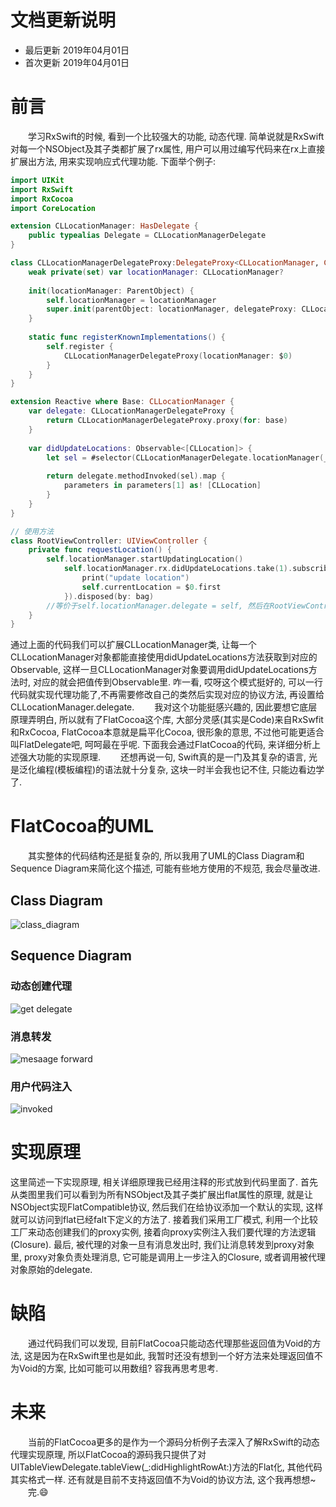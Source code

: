 # 文档更新说明
* 最后更新 2019年04月01日
* 首次更新 2019年04月01日

# 前言
　　学习RxSwift的时候, 看到一个比较强大的功能, 动态代理. 简单说就是RxSwift对每一个NSObject及其子类都扩展了rx属性, 用户可以用过编写代码来在rx上直接扩展出方法, 用来实现响应式代理功能. 下面举个例子:

```swift
import UIKit
import RxSwift
import RxCocoa
import CoreLocation

extension CLLocationManager: HasDelegate {
    public typealias Delegate = CLLocationManagerDelegate
}

class CLLocationManagerDelegateProxy:DelegateProxy<CLLocationManager, CLLocationManagerDelegate>, DelegateProxyType, CLLocationManagerDelegate {
    weak private(set) var locationManager: CLLocationManager?
    
    init(locationManager: ParentObject) {
        self.locationManager = locationManager
        super.init(parentObject: locationManager, delegateProxy: CLLocationManagerDelegateProxy.self)
    }
    
    static func registerKnownImplementations() {
        self.register {
            CLLocationManagerDelegateProxy(locationManager: $0)
        }
    }
}

extension Reactive where Base: CLLocationManager {
    var delegate: CLLocationManagerDelegateProxy {
        return CLLocationManagerDelegateProxy.proxy(for: base)
    }
    
    var didUpdateLocations: Observable<[CLLocation]> {
        let sel = #selector(CLLocationManagerDelegate.locationManager(_:didUpdateLocations:))
        
        return delegate.methodInvoked(sel).map {
            parameters in parameters[1] as! [CLLocation]
        }
    }
}

// 使用方法
class RootViewController: UIViewController {
	private func requestLocation() {
        self.locationManager.startUpdatingLocation()
            self.locationManager.rx.didUpdateLocations.take(1).subscribe(onNext: {
                print("update location")
                self.currentLocation = $0.first
            }).disposed(by: bag)
        //等价于self.locationManager.delegate = self, 然后在RootViewController里实现CLLocationManagerDelegate协议的didUpdateLocations方法
    }
}

```
通过上面的代码我们可以扩展CLLocationManager类, 让每一个CLLocationManager对象都能直接使用didUpdateLocations方法获取到对应的Observable, 这样一旦CLLocationManager对象要调用didUpdateLocations方法时, 对应的就会把值传到Observable里. 咋一看, 哎呀这个模式挺好的, 可以一行代码就实现代理功能了,不再需要修改自己的类然后实现对应的协议方法, 再设置给CLLocationManager.delegate. 
　　我对这个功能挺感兴趣的, 因此要想它底层原理弄明白, 所以就有了FlatCocoa这个库, 大部分灵感(其实是Code)来自RxSwfit和RxCocoa, FlatCocoa本意就是扁平化Cocoa, 很形象的意思, 不过他可能更适合叫FlatDelegate吧, 呵呵最在乎呢. 下面我会通过FlatCocoa的代码, 来详细分析上述强大功能的实现原理.
　　还想再说一句, Swift真的是一门及其复杂的语言, 光是泛化编程(模板编程)的语法就十分复杂, 这块一时半会我也记不住, 只能边看边学了.

# FlatCocoa的UML
　　其实整体的代码结构还是挺复杂的, 所以我用了UML的Class Diagram和Sequence Diagram来简化这个描述, 可能有些地方使用的不规范, 我会尽量改进.

## Class Diagram
![class_diagram](https://raw.githubusercontent.com/cocos543/FlatCocoa/master/FlatCocoa/FlatCocoa/Doc/class%20diagram.png)

## Sequence Diagram

### 动态创建代理
![get delegate](https://raw.githubusercontent.com/cocos543/FlatCocoa/master/FlatCocoa/FlatCocoa/Doc/get%20delegate.png)

### 消息转发
![mesaage forward](https://raw.githubusercontent.com/cocos543/FlatCocoa/master/FlatCocoa/FlatCocoa/Doc/message%20forward.png)

### 用户代码注入
![invoked](https://raw.githubusercontent.com/cocos543/FlatCocoa/master/FlatCocoa/FlatCocoa/Doc/message%20invoked.png)

# 实现原理
  这里简述一下实现原理, 相关详细原理我已经用注释的形式放到代码里面了. 首先从类图里我们可以看到为所有NSObject及其子类扩展出flat属性的原理, 就是让NSObject实现FlatCompatible协议, 然后我们在给协议添加一个默认的实现, 这样就可以访问到flat已经falt下定义的方法了.
  接着我们采用工厂模式, 利用一个比较工厂来动态创建我们的proxy实例, 接着向proxy实例注入我们要代理的方法逻辑(Closure).
  最后, 被代理的对象一旦有消息发出时, 我们让消息转发到proxy对象里, proxy对象负责处理消息, 它可能是调用上一步注入的Closure, 或者调用被代理对象原始的delegate.

# 缺陷
　　通过代码我们可以发现, 目前FlatCocoa只能动态代理那些返回值为Void的方法, 这是因为在RxSwift里也是如此, 我暂时还没有想到一个好方法来处理返回值不为Void的方案, 比如可能可以用数组? 容我再思考思考.

# 未来
　　当前的FlatCocoa更多的是作为一个源码分析例子去深入了解RxSwift的动态代理实现原理, 所以FlatCocoa的源码我只提供了对UITableViewDelegate.tableView(_:didHighlightRowAt:)方法的Flat化, 其他代码其实格式一样. 还有就是目前不支持返回值不为Void的协议方法, 这个我再想想~
　　完.😄️

